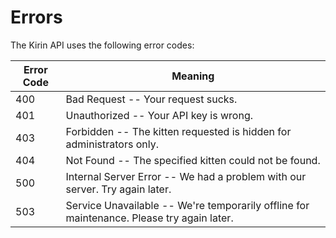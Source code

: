 # Errors

The Kirin API uses the following error codes:


Error Code | Meaning
---------- | -------
400 | Bad Request -- Your request sucks.
401 | Unauthorized -- Your API key is wrong.
403 | Forbidden -- The kitten requested is hidden for administrators only.
404 | Not Found -- The specified kitten could not be found.
500 | Internal Server Error -- We had a problem with our server. Try again later.
503 | Service Unavailable -- We're temporarily offline for maintenance. Please try again later.

